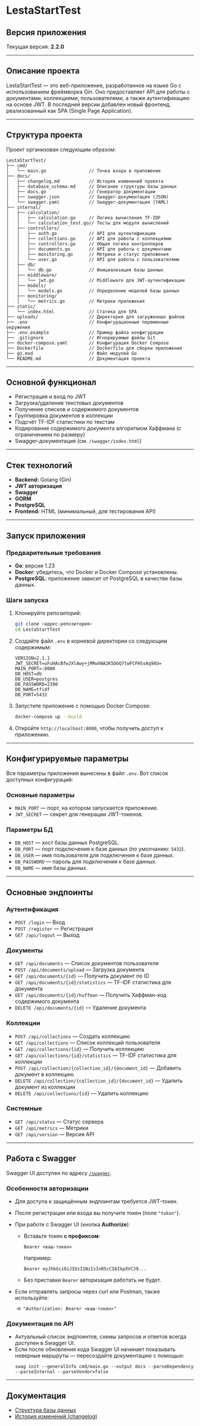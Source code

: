 # LestaStartTest

## Версия приложения

Текущая версия: **2.2.0**

---

## Описание проекта

LestaStartTest — это веб-приложение, разработанное на языке Go с использованием фреймворка Gin. Оно предоставляет API для работы с документами, коллекциями, пользователями, а также аутентификацию на основе JWT. В последней версии добавлен новый фронтенд, реализованный как SPA (Single Page Application).

---

## Структура проекта

Проект организован следующим образом:

```
LestaStartTest/
├── cmd/
│   └── main.go                // Точка входа в приложение
├── docs/
│   ├── changelog.md           // История изменений проекта
│   ├── database_schema.md     // Описание структуры базы данных
│   ├── docs.go                // Генератор документации
│   ├── swagger.json           // Swagger-документация (JSON)
│   └── swagger.yaml           // Swagger-документация (YAML)
├── internal/
│   ├── calculation/
│   │   ├── calculation.go     // Логика вычисления TF-IDF
│   │   └── calculation_test.go// Тесты для модуля вычислений
│   ├── controllers/
│   │   ├── auth.go            // API для аутентификации
│   │   ├── collections.go     // API для работы с коллекциями
│   │   ├── controllers.go     // Общая логика контроллеров
│   │   ├── documents.go       // API для работы с документами
│   │   ├── monitoring.go      // Метрики и статус приложения
│   │   └── user.go            // API для работы с пользователями
│   ├── db/
│   │   └── db.go              // Инициализация базы данных
│   ├── middleware/
│   │   └── jwt.go             // Middleware для JWT-аутентификации
│   ├── models/
│   │   └── models.go          // Определение моделей базы данных
│   ├── monitoring/
│   │   └── metrics.go         // Метрики приложения
├── static/
│   └── index.html             // Статика для SPA
├── uploads/                   // Директория для загруженных файлов
├── .env                       // Конфигурационные переменные окружения
├── .env.example               // Пример файла конфигурации
├── .gitignore                 // Игнорируемые файлы Git
├── docker-compose.yaml        // Конфигурация Docker Compose
├── Dockerfile                 // Dockerfile для сборки приложения
├── go.mod                     // Файл модулей Go
└── README.md                  // Документация проекта
```

---

## Основной функционал

- Регистрация и вход по JWT
- Загрузка/удаление текстовых документов
- Получение списков и содержимого документов
- Группировка документов в коллекции
- Подсчёт TF-IDF статистики по текстам
- Кодирование содержимого документа алгоритмом Хаффмана (с ограничением по размеру)
- Swagger-документация (см. `/swagger/index.html`)

---

## Стек технологий

- **Backend:** Golang (Gin)
- **JWT авторизация**
- **Swagger**
- **GORM**
- **PostgreSQL**
- **Frontend:** HTML (минимальный, для тестирования API)

---

## Запуск приложения

### Предварительные требования

- **Go**: версия 1.23
- **Docker**: убедитесь, что Docker и Docker Compose установлены.
- **PostgreSQL**: приложение зависит от PostgreSQL в качестве базы данных.

### Шаги запуска

1. Клонируйте репозиторий:
    ```bash
    git clone <адрес-репозитория>
    cd LestaStartTest
    ```

2. Создайте файл `.env` в корневой директории со следующим содержимым:
    ```
    VERSION=2.1.1 
    JWT_SECRET=uFuHAcBfwJXlAwy+jMRwVWA2K5DGQ7twFCFHSsAq98U=
    MAIN_PORT=:8080
    DB_HOST=db
    DB_USER=postgres
    DB_PASSWORD=2390
    DB_NAME=tfidf
    DB_PORT=5432
    ```

3. Запустите приложение с помощью Docker Compose:
    ```bash
    docker-compose up --build
    ```

4. Откройте `http://localhost:8080`, чтобы получить доступ к приложению.

---

## Конфигурируемые параметры

Все параметры приложения вынесены в файл `.env`. Вот список доступных конфигураций:

### Основные параметры

- `MAIN_PORT` — порт, на котором запускается приложение.
- `JWT_SECRET` — секрет для генерации JWT-токенов.

### Параметры БД

- `DB_HOST` — хост базы данных PostgreSQL.
- `DB_PORT` — порт подключения к базе данных (по умолчанию: `5432`).
- `DB_USER` — имя пользователя для подключения к базе данных.
- `DB_PASSWORD` — пароль для подключения к базе данных.
- `DB_NAME` — имя базы данных.

---

## Основные эндпоинты

### Аутентификация

- `POST /login` — Вход
- `POST /register` — Регистрация
- `GET /api/logout` — Выход

### Документы

- `GET /api/documents` — Список документов пользователя
- `POST /api/documents/upload` — Загрузка документа
- `GET /api/documents/{id}` — Получить документ по ID
- `GET /api/documents/{id}/statistics` — TF-IDF статистика для документа
- `GET /api/documents/{id}/huffman` — Получить Хаффман-код содержимого документа
- `DELETE /api/documents/{id}` — Удаление документа

### Коллекции

- `POST /api/collections` — Создать коллекцию
- `GET /api/collections` — Список коллекций пользователя
- `GET /api/collections/{id}` — Получить коллекцию
- `GET /api/collections/{id}/statistics` — TF-IDF статистика для коллекции
- `POST /api/collection/{collection_id}/{document_id}` — Добавить документ в коллекцию
- `DELETE /api/collection/{collection_id}/{document_id}` — Удалить документ из коллекции
- `DELETE /api/collections/{id}` — Удалить коллекцию

### Системные

- `GET /api/status` — Статус сервера
- `GET /api/metrics` — Метрики
- `GET /api/version` — Версия API

---

## Работа с Swagger

Swagger UI доступен по адресу [`/swagger`](http://localhost:8080/swagger).

### Особенности авторизации

- Для доступа к защищённым эндпоинтам требуется JWT-токен.
- После регистрации или входа вы получите токен (поле `"token"`).
- При работе с Swagger UI (кнопка **Authorize**):
   - Вставьте токен **с префиксом**:
     ```
     Bearer <ваш-токен>
     ```
     Например:
     ```
     Bearer eyJhbGciOiJIUzI1NiIsInR5cCI6IkpXVCJ9...
     ```
   - Без приставки `Bearer` авторизация работать не будет.

- Если отправлять запросы через curl или Postman, также используйте:
    ```
    -H "Authorization: Bearer <ваш-токен>"
    ```

### Документация по API

- Актуальный список эндпоинтов, схемы запросов и ответов всегда доступен в Swagger UI.
- Если после обновления кода Swagger UI начинает показывать неверные маршруты — пересоздайте документацию с помощью:
    ```
    swag init --generalInfo cmd/main.go --output docs --parseDependency --parseInternal --parseVendor=false
    ```

---

## Документация

- [Структура базы данных](docs/database_schema.md)
- [История изменений (changelog)](docs/changelog.md)

